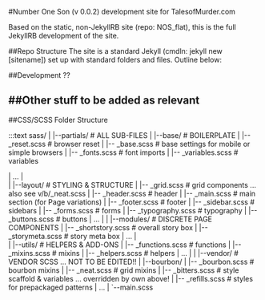#Number One Son (v 0.0.2) development site for TalesofMurder.com

Based on the static, non-JekyllRB site (repo: NOS_flat), this is the full JekyllRB development of the site. 

##Repo Structure
The site is a standard Jekyll (cmdln: jekyll new [sitename]) set up with standard folders and files. Outline below:

##Development
??

##Other stuff to be added as relevant
--




##CSS/SCSS Folder Structure

:::text
sass/
|
|--partials/					# ALL SUB-FILES
|	|--base/						# BOILERPLATE
|		|-- _reset.scss 			# browser reset
|		|-- _base.scss 				# base settings for mobile or simple browsers
|		|-- _fonts.scss 			# font imports
|		|-- _variables.scss 		# variables

|		...
|			
|	|--layout/ 						# STYLING & STRUCTURE
|		|-- _grid.scss 				# grid components ... also see v/b/_neat.scss
|		|-- _header.scss 			# header
|		|-- _main.scss 				# main section (for Page variations)
|		|-- _footer.scss 			# footer
|		|-- _sidebar.scss 			# sidebars
|		|-- _forms.scss 			# forms
|		|-- _typography.scss 		# typography
|		|-- _buttons.scss 			# buttons
|		...
|
|	|--modules/ 					# DISCRETE PAGE COMPONENTS 
|		|-- _shortstory.scss 		# overall story box
|		|-- _storymeta.scss 		# story meta box
|		...
|		
|	|--utils/ 						# HELPERS & ADD-ONS
|		|-- _functions.scss 		# functions
|		|-- _mixins.scss 			# mixins
|		|-- _helpers.scss 			# helpers
|		...
|
|	|--vendor/ 						# VENDOR SCSS ... NOT TO BE EDITED!!
|		|--bourbon/
|			|-- _bourbon.scss 		# bourbon mixins 
|			|-- _neat.scss 			# grid mixins
|			|-- _bitters.scss 		# style scaffold & variables ... overridden by own above!
|			|-- _refills.scss 		# styles for prepackaged patterns
|		...
|
`--main.scss









